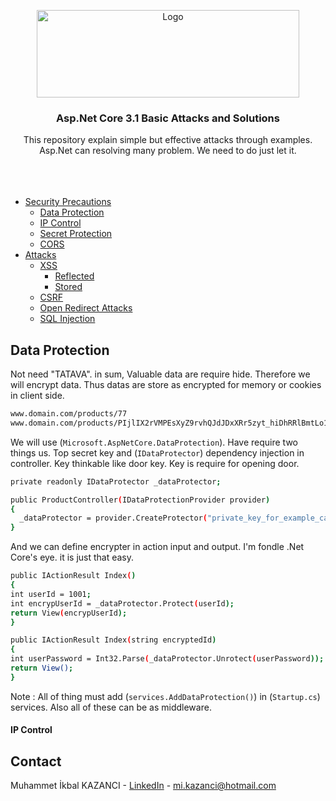 <p align="center">
  <a href="https://github.com/ikbalkazanc">
    <img src="https://lh3.googleusercontent.com/proxy/pUt-ybQ0BaBUWHh7cQsbTj33qb9gdPJFUhwCfb7eqi0JblCvN53sPhaSXXk0irULCByr_ZLiOcnAb5tMAmXd6KI" alt="Logo" width="420" height="140">
  </a>

  <h3 align="center">Asp.Net Core 3.1 Basic Attacks and Solutions</h3>
  <p align="center">
    This repository explain simple but effective attacks through examples. Asp.Net  can  resolving many problem. We need to do just let it.
    <br />
    <br />
    <br />
    <br />
  </p>
</p>

* [Security Precautions](#security-precautions)
  * [Data Protection](#data-protection)
  * [IP Control](#ip-control)
  * [Secret Protection](#installation)
  * [CORS](#installation)
* [Attacks](#usage)
  * [XSS](#prerequisites)
    * [Reflected](#prerequisites)
    * [Stored](#prerequisites)
  * [CSRF](#installation)
  * [Open Redirect Attacks](#installation)
  * [SQL Injection](#installation)

## Data Protection
Not need "TATAVA". in sum, Valuable data are require hide. Therefore we will encrypt data. Thus datas are store as encrypted for memory or cookies in client side.
```sh
www.domain.com/products/77
www.domain.com/products/PIjlIX2rVMPEsXyZ9rvhQJdJDxXRr5zyt_hiDhRRlBmtLo1npprgm2CMnQRcBWylcVWq8fjvwyngsfad
````

We will use (`Microsoft.AspNetCore.DataProtection`). Have require two things us. Top secret key and (`IDataProtector`) dependency injection in controller. Key thinkable like door key. Key is require for opening door.
```sh
private readonly IDataProtector _dataProtector;

public ProductController(IDataProtectionProvider provider)
{
  _dataProtector = provider.CreateProtector("private_key_for_example_can_be_ProductController");            
}
````
And we can define encrypter in action input and output. I'm fondle .Net Core's eye. it is just that easy.  
```sh
public IActionResult Index()
{
int userId = 1001;
int encrypUserId = _dataProtector.Protect(userId);
return View(encrypUserId);
}
````
```sh
public IActionResult Index(string encryptedId)
{
int userPassword = Int32.Parse(_dataProtector.Unrotect(userPassword));
return View();
}
````
<bold>Note :</bold> All of thing must add (`services.AddDataProtection()`) in (`Startup.cs`) services. Also all of these can be as middleware.

#### IP Control


<!-- CONTACT -->
## Contact

Muhammet İkbal KAZANCI - [LinkedIn](https://www.linkedin.com/in/ikbalkazanc/) - mi.kazanci@hotmail.com

